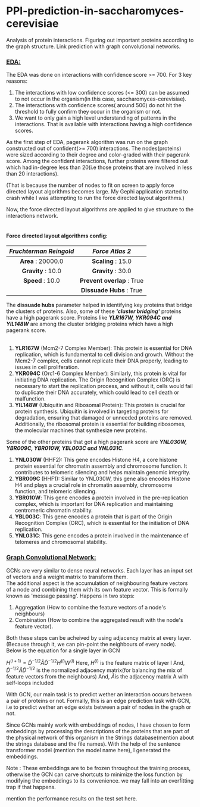 # PPI-prediction-in-saccharomyces-cerevisiae
 Analysis of protein interactions. Figuring out important proteins according to the graph structure.  Link prediction with graph convolutional networks.


### <ins>EDA:</ins> <br>
The EDA was done on interactions with confidence score >= 700. For 3 key reasons:<br>
1) The interactions with low confidence scores (<= 300) can be assumed to not occur in the organism(in this case, saccharomyces-cerevisiae).
2) The interactions with confidence scores( around 500) do not hit the threshold to fully confirm they occur in the organism or not.
3) We want to only gain a high level understanding of patterns in the interactions. That is available with interactions having a high confidence scores.<br>

As the first step of EDA, pagerank algorithm was run on the graph constructed out of confident(>= 700) interactions. The nodes(proteins) were sized according to their degree and color-graded with their pagerank score. Among the confident interactions, further proteins were filtered out which had in-degree less than 20(i.e those proteins that are involved in less than 20 interactions).<br>

(That is because the number of nodes to fit on screen to apply force directed layout algorithms becomes large. My Gephi application started to crash while I was attempting to run the force directed layout algorithms.) <br>

Now, the force directed layout algorithms are applied to give structure to the interactions network.<br><br>

#### Force directed layout algorithms config:
|***Fruchterman Reingold***|***Force Atlas 2***|
|:------------:|:------------:|
|**Area** : 20000.0|**Scaling** : 15.0|
|**Gravity** : 10.0| **Gravity** : 30.0|
|**Speed** : 10.0|**Prevent overlap** : True|
|          |**Dissuade Hubs** : True|

The **dissuade hubs** parameter helped in identifying key proteins that bridge the clusters of proteins. Also, some of these ***'cluster bridging'*** proteins have a high pagerank score. Proteins like ***YLR167W, YKR094C and YIL148W*** are among the cluster bridging proteins which have a high pagerank score.<br><br>

1) **YLR167W** (Mcm2-7 Complex Member): This protein is essential for DNA replication, which is fundamental to cell division and growth. Without the Mcm2-7 complex, cells cannot replicate their DNA properly, leading to issues in cell proliferation.
2) **YKR094C** (Orc1-6 Complex Member): Similarly, this protein is vital for initiating DNA replication. The Origin Recognition Complex (ORC) is necessary to start the replication process, and without it, cells would fail to duplicate their DNA accurately, which could lead to cell death or malfunction.
3) **YIL148W** (Ubiquitin and Ribosomal Protein): This protein is crucial for protein synthesis. Ubiquitin is involved in targeting proteins for degradation, ensuring that damaged or unneeded proteins are removed. Additionally, the ribosomal protein is essential for building ribosomes, the molecular machines that synthesize new proteins.<br>

Some of the other proteins that got a high pagerank score are ***YNL030W, YBR009C, YBR010W, YBL003C and YNL031C***.<br>

1) **YNL030W** (HHF2): This gene encodes Histone H4, a core histone protein essential for chromatin assembly and chromosome function. It contributes to telomeric silencing and helps maintain genomic integrity.
2) **YBR009C** (HHF1): Similar to YNL030W, this gene also encodes Histone H4 and plays a crucial role in chromatin assembly, chromosome function, and telomeric silencing.
3) **YBR010W**: This gene encodes a protein involved in the pre-replication complex, which is important for DNA replication and maintaining centromeric chromatin stability.
4) **YBL003C**: This gene encodes a protein that is part of the Origin Recognition Complex (ORC), which is essential for the initiation of DNA replication.
5) **YNL031C**: This gene encodes a protein involved in the maintenance of telomeres and chromosomal stability.

### <ins>Graph Convolutional Network:</ins> <br>

GCNs are very similar to dense neural networks. Each layer has an input set of vectors and a weight matrix to transform them. <br>
The additional aspect is the accumulation of neighbouring feature vectors of a node and combining them with its own feature vector. This is formally known as 'message passing'. Happens in two steps:<br>
 1) Aggregation (How to combine the feature vectors of a node's neighbours)
 2) Combination (How to combine the aggregated result with the node's feature vector).<br>

Both these steps can be acheived by using adjacency matrix at every layer.(Because through it, we can pin-point the neighbours of every node).<br>
Below is the equation for a single layer in GCN<br>


$H^{(l+1)} = \tilde{D}^{-1/2} \tilde{A} \tilde{D}^{-1/2} H^{(l)} W^{(l)}$
$\text{Here, } H^{(l)} \text{   is the feature matrix of layer l}$
$\text{And,   } \tilde{D}^{-1/2} \tilde{A} \tilde{D}^{-1/2} \text{   is the normalized adjacency matrix(for balancing the mix of feature vectors from the neighbours)}$
$\text{And,   } \tilde{A} \text{is the adjacency matrix A with self-loops included}$

With GCN, our main task is to predict wether an interaction occurs between a pair of proteins or not. Formally, this is an edge prediction task with GCN, i.e to predict wether an edge exists between a pair of nodes in the graph or not.<br>

Since GCNs mainly work with embeddings of nodes, I have chosen to form embeddings by processing the descriptions of the proteins that are part of the physical network of this organism in the Strings database(mention about the strings database and the file names). With the help of the sentence transformer model (mention the model name here), I generated the embeddings.<br>

Note : These embeddings are to be frozen throughout the training process, otherwise the GCN can carve shortcuts to minimize the loss function by modifying the embeddings to its convenience. we may fall into an overfitting trap if that happens.<br>

mention the performance results on the test set here.








